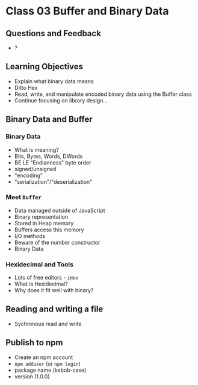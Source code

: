# Class 03 Buffer and Binary Data

## Questions and Feedback
* ?

## Learning Objectives

* Explain what binary data means
* Ditto Hex
* Read, write, and manipulate encoded binary data using the Buffer class
* Continue focusing on library design...

## Binary Data and Buffer

### Binary Data
* What is meaning?
* Bits, Bytes, Words, DWords
* BE LE "Endianness" byte order
* signed/unsigned
* "encoding"
* "serialization"/"deserialization"

### Meet `Buffer`
* Data managed outside of JavaScript
* Binary representation
* Stored in Heap memory
* Buffers access this memory
* I/O methods
* Beware of the number constructor
* Binary Data

### Hexidecimal and Tools
* Lots of free editors - `iHex`
* What is Hexidecimal?
* Why does it fit well with binary?

## Reading and writing a file

* Sychronous read and write

## Publish to npm

* Create an npm account
* `npm adduser` (or `npm login`)
* package name (kebob-case)
* version (1.0.0)